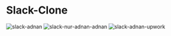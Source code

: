 # Slack-Clone
![slack-adnan](https://github.com/user-attachments/assets/1635ef31-adff-4d11-80d4-17dabc5b723c)
![slack-nur-adnan-adnan](https://github.com/user-attachments/assets/1d0370e6-cd09-4ab1-9177-e88c21222997)
![slack-adnan-upwork](https://github.com/user-attachments/assets/cba95c72-576b-40a0-968a-6439fdfb739d)

